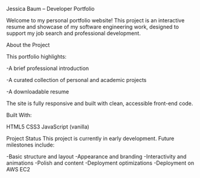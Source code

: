 Jessica Baum – Developer Portfolio

Welcome to my personal portfolio website! This project is an interactive resume and showcase of my software engineering work, designed to support my job search and professional development.

About the Project

This portfolio highlights:

-A brief professional introduction

-A curated collection of personal and academic projects

-A downloadable resume




The site is fully responsive and built with clean, accessible front-end code.

Built With:

HTML5
CSS3
JavaScript (vanilla)

Project Status
This project is currently in early development. Future milestones include:

-Basic structure and layout
-Appearance and branding
-Interactivity and animations
-Polish and content
-Deployment optimizations
-Deployment on AWS EC2
